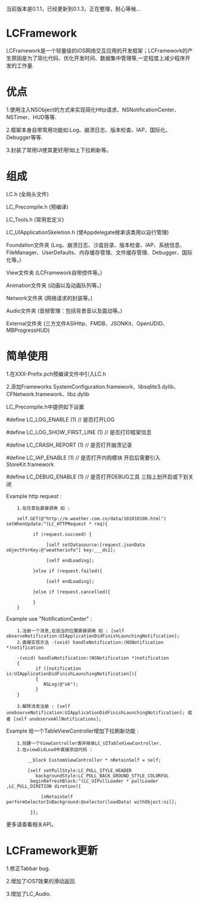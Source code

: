当前版本是0.1.1，已经更新到0.1.3，正在整理，耐心等候...


LCFramework
===========
LCFramework是一个轻量级的iOS网络交互应用的开发框架；LCFramework的产生原因是为了简化代码、优化开发时间、数据集中管理等,一定程度上减少程序开发的工作量.

优点
===========

1.使用注入NSObject的方式来实现简化Http请求、NSNotificationCenter、NSTimer、HUD等等.

2.框架本身自带常用功能如:Log、崩溃日志、版本检查、IAP、国际化、Debugger等等.

3.封装了常用UI使其更好用!如上下拉刷新等。

组成
===========

 LC.h (全局头文件)

 LC_Precompile.h (预编译)

 LC_Tools.h (常用宏定义)

 LC_UIApplicationSkeletion.h (使Appdelegate继承该类用以自行管理)

 Foundation文件夹 
  (Log、崩溃日志、沙盒目录、版本检查、IAP、系统信息、FileManager、UserDefaults、内存缓存管理、文件缓存管理、Debugger、国际化等。)
 
 View文件夹 (LCFramework自带控件等。)
 
 Animation文件夹 (动画以及动画队列等。)
 
 Network文件夹 (网络请求的封装等。)
 
 Audio文件夹 (音频管理：包括背景音以及震动等。)
 
 External文件夹 (三方文件ASIHttp、FMDB、JSONKit、OpenUDID、MBProgressHUD)
 
 简单使用
===========

1.在XXX-Prefix.pch预编译文件中引入LC.h

2.添加Frameworks SystemConfiguration.framework、libsqlite3.dylib、CFNetwork.framework、libz.dylib

LC_Precompile.h中提供如下设置

   #define LC_LOG_ENABLE		         (1)	// 是否打开LOG

   #define LC_LOG_SHOW_FIRST_LINE  (1) // 是否打印框架信息

   #define LC_CRASH_REPORT         (1) // 是否打开崩溃记录

   #define LC_IAP_ENABLE           (1) // 是否打开内购模块 开启后需要引入StoreKit.framework

   #define LC_DEBUG_ENABLE         (1) // 是否打开DEBUG工具 三指上划开启或下划关闭


Example http request : 

        1.在任意处直接调用 如 :  
        
        self.GET(@"http://m.weather.com.cn/data/101010100.html") setWhenUpdate:^(LC_HTTPRequest * req){
        
              if (request.succeed) {
        
                   [self setDatasource:[request.jsonData objectForKey:@"weatherinfo"] key:___ds1];
        
                   [self endLoading];
           
              }else if (request.failed){
        
                   [self endLoading];
        
              }else if (request.cancelled){

              }
        }
       
Example use "NotificationCenter" : 

        1.注册一个消息,在适当的位置直接调用 如 : [self observeNotification:UIApplicationDidFinishLaunchingNotification];
        2.直接实现方法 -(void) handleNotification:(NSNotification *)notification

        -(void) handleNotification:(NSNotification *)notification
        {
               if ([notification is:UIApplicationDidFinishLaunchingNotification]){
               {
                  NSLog(@"ok");
               }
        }
        
        3.解除消息注册 : [self unobserveNotification:UIApplicationDidFinishLaunchingNotification]; 或者 [self unobserveAllNotifications];

Example 给一个TableViewController增加下拉刷新功能 : 

        1.创建一个ViewController类并继承LC_UITableViewController.
        2.在viewDidLoad中直接添加代码 : 
        
            __block CustomViewController * nRetainSelf = self;
        
            [self setPullStyle:LC_PULL_STYLE_HEADER
               backgroundStyle:LC_PULL_BACK_GROUND_STYLE_COLORFUL
             beginRefreshBlock:^(LC_UIPullLoader * pullLoader ,LC_PULL_DIRETION diretion){

                 [nRetainSelf performSelectorInBackground:@selector(loadData) withObject:nil];
                 
             }];

更多请查看相关API。

LCFramework更新
===========


1.修正Tabbar bug.

2.增加了iOS7效果的滑动返回.

3.增加了LC_Audio.
